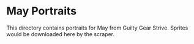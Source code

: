 # May Portraits

This directory contains portraits for May from Guilty Gear Strive.
Sprites would be downloaded here by the scraper.
